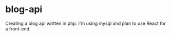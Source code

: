 # blog-api

Creating a blog api written in php. I'm using mysql and plan to use React for a front-end.
